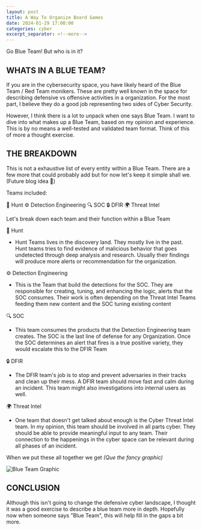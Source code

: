 ```yaml
---
layout: post
title: A Way To Organize Board Games
date: 2024-01-29 17:00:00
categories: cyber
excerpt_separator: <!--more-->
---
```


Go Blue Team! But who is in it? 

## WHATS IN A BLUE TEAM?

If you are in the cybersecurity  space, you have likely heard of the Blue Team / Red Team monikers.   These are pretty well known in the space for describing defensive vs offensive activities in a organization. For the most part, I believe they do a good job representing two sides of Cyber Security.    

However, I think there is a lot to unpack when one says Blue Team.  I want to dive into what makes up a Blue Team, based on my opinion and experience.  This is by no means a well-tested and validated team format.  Think of this of more a thought exercise.  

## THE BREAKDOWN

This is not a exhaustive list of every entity within a Blue Team.  There are a few more that could probably add but for now let's keep it simple shall we. (Future blog idea 🤔) 

Teams included: 

🎯 Hunt
⚙️ Detection Engineering
🔍 SOC
🔒 DFIR
🌍 Threat Intel

Let's break down each team and their function within a Blue Team

🎯 Hunt

- Hunt Teams lives in the discovery land.  They mostly live in the past. Hunt teams  tries to find evidence of malicious behavior that goes undetected  through deep analysis and research.  Usually their findings will produce more alerts or recommendation for the organization.

⚙️ Detection Engineering

- This is the Team that build the detections for the SOC.  They are responsible for creating, tuning, and enhancing the logic, alerts that the SOC consumes.  Their work is often depending on the Threat Intel Teams feeding them new content and the SOC tuning existing content

🔍 SOC

- This team consumes the products that the Detection Engineering team creates.  The SOC is the last line of defense for any Organization.  Once the SOC determines an alert that fires is a true positive variety, they would escalate this to the DFIR Team

🔒 DFIR

-  The DFIR team's job is to stop and prevent adversaries in their tracks and clean up their mess. A DFIR team should move fast and calm during an incident.  This team might also investigations into internal users as well. 

🌍 Threat Intel

- One team that doesn't get talked about enough is the Cyber Threat Intel team. In my opinion, this team should be involved in all parts cyber.  They should be able to provide meaningful input to any team. Their connection to the happenings in the cyber space can be relevant during all phases of an incident. 

When we put these all together we get *(Que the fancy graphic)*

![Blue Team Graphic](/blog/assets/BLUETEAM-DIAGRAM.PNG)


## CONCLUSION 

Although this isn't going to change the defensive cyber landscape, I thought it was a good exercise to describe a blue team more in depth.    Hopefully now when someone says "Blue Team", this will help fill in the gaps a bit more.   